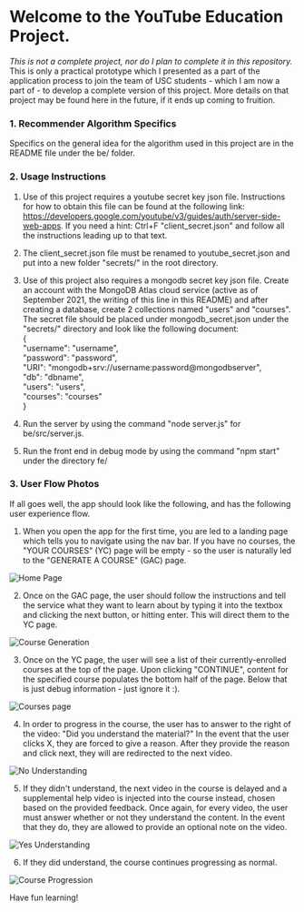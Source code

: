 # Welcome to the YouTube Education Project.

*This is not a complete project, nor do I plan to complete it in this repository.* This is only a practical prototype which I presented as a part of the application process to join the team of USC students - which I am now a part of - to develop a complete version of this project. More details on that project may be found here in the future, if it ends up coming to fruition.

### 1. Recommender Algorithm Specifics

Specifics on the general idea for the algorithm used in this project are in the README file under the be/ folder.

### 2. Usage Instructions

1. Use of this project requires a youtube secret key json file. Instructions for how to obtain this file can be found at the following link: https://developers.google.com/youtube/v3/guides/auth/server-side-web-apps. If you need a hint: Ctrl+F "client_secret.json" and follow all the instructions leading up to that text.

2. The client_secret.json file must be renamed to youtube_secret.json and put into a new folder "secrets/" in the root directory.

3. Use of this project also requires a mongodb secret key json file. Create an account with the MongoDB Atlas cloud service (active as of September 2021, the writing of this line in this README) and after creating a database, create 2 collections named "users" and "courses". The secret file should be placed under mongodb_secret.json under the "secrets/" directory and look like the following document:  
{  
  "username": "username",  
  "password": "password",  
  "URI": "mongodb+srv://username:password@mongodbserver",  
  "db": "dbname",  
  "users": "users",  
  "courses": "courses"  
}  

3. Run the server by using the command "node server.js" for be/src/server.js.

4. Run the front end in debug mode by using the command "npm start" under the directory fe/

### 3. User Flow Photos
If all goes well, the app should look like the following, and has the following user experience flow.

1. When you open the app for the first time, you are led to a landing page which tells you to navigate using the nav bar. If you have no courses, the "YOUR COURSES" (YC) page will be empty - so the user is naturally led to the "GENERATE A COURSE" (GAC) page.

![Home Page](https://github.com/Derposoft/youtube-edu-research/blob/main/images/1-home.png)

2. Once on the GAC page, the user should follow the instructions and tell the service what they want to learn about by typing it into the textbox and clicking the next button, or hitting enter. This will direct them to the YC page.

![Course Generation](https://github.com/Derposoft/youtube-edu-research/blob/main/images/2-course_generation.png)

3. Once on the YC page, the user will see a list of their currently-enrolled courses at the top of the page. Upon clicking "CONTINUE", content for the specified course populates the bottom half of the page. Below that is just debug information - just ignore it :).

![Courses page](https://github.com/Derposoft/youtube-edu-research/blob/main/images/3-courses.png)

4. In order to progress in the course, the user has to answer to the right of the video: "Did you understand the material?" In the event that the user clicks X, they are forced to give a reason. After they provide the reason and click next, they will are redirected to the next video.

![No Understanding](https://github.com/Derposoft/youtube-edu-research/blob/main/images/4-no_understanding.png)

5. If they didn't understand, the next video in the course is delayed and a supplemental help video is injected into the course instead, chosen based on the provided feedback. Once again, for every video, the user must answer whether or not they understand the content. In the event that they do, they are allowed to provide an optional note on the video.

![Yes Understanding](https://github.com/Derposoft/youtube-edu-research/blob/main/images/5-yes_understanding.png)

6. If they did understand, the course continues progressing as normal.

![Course Progression](https://github.com/Derposoft/youtube-edu-research/blob/main/images/6-course_progression.png)

Have fun learning!
